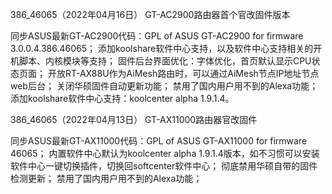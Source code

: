 386_46065（2022年04月16日）
GT-AC2900路由器首个官改固件版本

同步ASUS最新GT-AC2900代码：GPL of ASUS GT-AC2900 for firmware 3.0.0.4.386.46065；
添加koolshare软件中心支持，以及软件中心支持相关的开机脚本、内核模块等支持；
固件后台界面优化：字体优化，首页默认显示CPU状态页面；
开放RT-AX88U作为AiMesh路由时，可以通过AiMesh节点IP地址节点web后台；
关闭华硕固件自动更新功能；
禁用了国内用户用不到的Alexa功能；
添加koolshare软件中心支持：koolcenter alpha 1.9.1.4。

386_46065（2022年04月13日）
GT-AX11000路由器官改固件

同步ASUS最新GT-AX11000代码：GPL of ASUS GT-AX11000 for firmware 46065；
内置软件中心默认为koolcenter alpha 1.9.1.4版本，如不习惯可以安装软件中心一键切换插件，切换回softcenter软件中心；
彻底禁用华硕自带的固件检测更新；
禁用了国内用户用不到的Alexa功能；